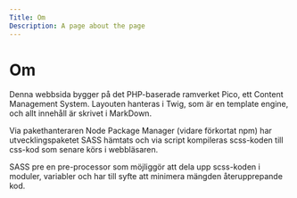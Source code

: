 ```yaml
---
Title: Om
Description: A page about the page
---
```


Om
==========================
Denna webbsida bygger på det PHP-baserade ramverket Pico, ett Content Management System. Layouten hanteras i Twig, som är en template engine, och allt innehåll är skrivet i MarkDown. 


Via pakethanteraren Node Package Manager (vidare förkortat npm) har utvecklingspaketet SASS hämtats och via script kompileras scss-koden till css-kod som senare körs i webbläsaren. 

<!-- Script som körts vid utveckling är:
* npm run style: som kompilerar scss-kod till css-filen
* npm run min-style: kompilerar en minifierad kod (tar bort onödiga tecken)
* npm run lint -->


SASS pre en pre-processor som möjliggör att dela upp scss-koden i moduler, variabler och har till syfte att minimera mängden återupprepande kod.



